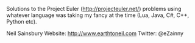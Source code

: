 Solutions to the Project Euler (http://projecteuler.net/) problems using whatever language was taking my fancy at the time (Lua, Java, C#, C++, Python etc).

Neil Sainsbury
Website: http://www.earthtoneil.com
Twitter: @eZainny